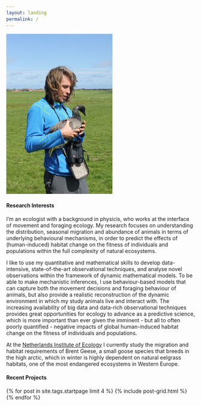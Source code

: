 ```yaml
---
layout: landing
permalink: /
---
```


<img class="page-lead-introimg" src="/images/AdriaanBrent201505.jpg">

#### Research Interests
I’m an ecologist with a background in physicis, who works at the interface of movement and foraging ecology. My research focuses on understanding the distribution, seasonal migration and abundance of animals in terms of underlying behavioural mechanisms, in order to predict the effects of (human-induced) habitat change on the fitness of individuals and populations within the full complexity of natural ecosystems.

I like to use my quantitative and mathematical skills to develop data-intensive, state-of-the-art observational techniques, and analyse novel observations within the framework of dynamic mathematical models. To be able to make mechanistic inferences, I use behaviour-based models that can capture both the movement decisions and foraging behaviour of animals, but also provide a realistic reconstruction of the dynamic environment in which my study animals live and interact with. The increasing availability of big data and data-rich observational techniques provides great opportunities for ecology to advance as a predictive science, which is more important than ever given the imminent - but all to often poorly quantified - negative impacts of global human-induced habitat change on the fitness of individuals and populations. 

At the [Netherlands Institute of Ecology](http://nioo.knaw.nl) I currently study the migration and habitat requirements of Brent Geese, a small goose species that breeds in the high arctic, which in winter is highly dependent on natural eelgrass habitats, one of the most endangered ecosystems in Western Europe. 

#### Recent Projects

<div class="wrap">
<div class="tiles">
{% for post in site.tags.startpage limit 4 %}
        {% include post-grid.html %}
{% endfor %}
</div><!-- /.tiles -->
</div>
